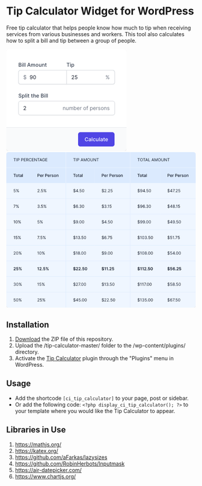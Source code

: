 # Tip Calculator Widget for WordPress

Free tip calculator that helps people know how much to tip when receiving services from various businesses and workers. This tool also calculates how to split a bill and tip between a group of people.

![Tip Calculator Input Form](/assets/images/screenshot-1.png "Tip Calculator Input Form")
![Tip Calculator Calculation Results](/assets/images/screenshot-2.png "Tip Calculator Calculation Results")

## Installation

1. [Download](https://github.com/pub-calculator-io/age-calculator/archive/refs/heads/master.zip) the ZIP file of this repository.
2. Upload the /tip-calculator-master/ folder to the /wp-content/plugins/ directory.
3. Activate the [Tip Calculator](https://www.calculator.io/tip-calculator/ "Tip Calculator Homepage") plugin through the "Plugins" menu in WordPress.

## Usage
* Add the shortcode `[ci_tip_calculator]` to your page, post or sidebar.
* Or add the following code: `<?php display_ci_tip_calculator(); ?>` to your template where you would like the Tip Calculator to appear.

## Libraries in Use
1. https://mathjs.org/
2. https://katex.org/
3. https://github.com/aFarkas/lazysizes
4. https://github.com/RobinHerbots/Inputmask
5. https://air-datepicker.com/
6. https://www.chartjs.org/
